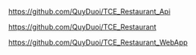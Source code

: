 https://github.com/QuyDuoi/TCE_Restaurant_Api

https://github.com/QuyDuoi/TCE_Restaurant

https://github.com/QuyDuoi/TCE_Restaurant_WebApp
